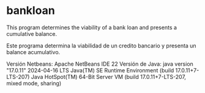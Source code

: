 # bankloan
This program determines the viability of a bank loan and presents a cumulative balance. 

Este programa determina la viabilidad de un credito bancario y presenta un balance  acumulativo.

Versión Netbeans: Apache NetBeans IDE 22
Versión de Java: java version "17.0.11" 2024-04-16 LTS
Java(TM) SE Runtime Environment (build 17.0.11+7-LTS-207)
Java HotSpot(TM) 64-Bit Server VM (build 17.0.11+7-LTS-207, mixed mode, sharing)
